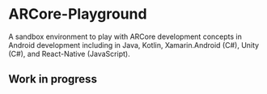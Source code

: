 # ARCore-Playground
A sandbox environment to play with ARCore development concepts in Android development including in Java, Kotlin, Xamarin.Android (C#), Unity (C#), and React-Native (JavaScript).

## Work in progress
